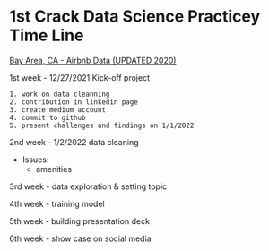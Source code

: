 # 1st Crack Data Science Practicey Time Line

[Bay Area, CA - Airbnb Data (UPDATED 2020)](https://www.kaggle.com/raywilliam/bay-area-airbnb-data-updated-2020?utm_medium=social&utm_campaign=kaggle-dataset-share&utm_source=linkedin)

1st week - 12/27/2021 Kick-off project

    1. work on data cleanning
    2. contribution in linkedin page
    3. create medium account
    4. commit to github
    5. present challenges and findings on 1/1/2022

2nd week - 1/2/2022 data cleaning

- Issues:
  - amenities

3rd week - data exploration & setting topic

4th week - training model

5th week - building presentation deck

6th week - show case on social media
